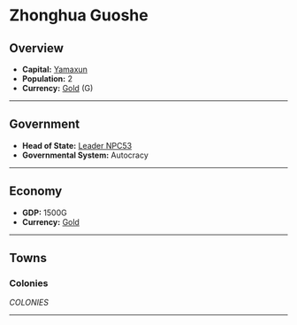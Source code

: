 # Zhonghua Guoshe

## Overview

- **Capital:** [Yamaxun](Yamaxun)
- **Population:** 2
- **Currency:** [Gold](Gold) (G)

---

## Government

- **Head of State:** [Leader NPC53](NPC53)
- **Governmental System:** Autocracy

---

## Economy

- **GDP:** 1500G
- **Currency:** [Gold](Gold)

---

## Towns



### Colonies

$COLONIES$

---